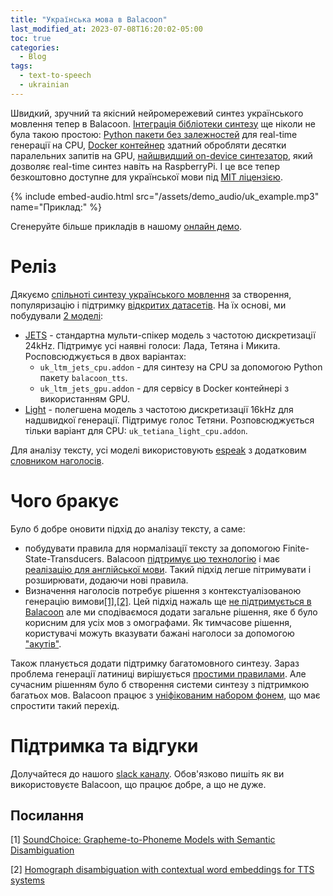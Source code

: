 ```yaml
---
title: "Українська мова в Balacoon"
last_modified_at: 2023-07-08T16:20:02-05:00
toc: true
categories:
  - Blog
tags:
  - text-to-speech
  - ukrainian
---
```


Швидкий, зручний та якісний нейромережевий синтез українського мовлення тепер в Balacoon.
[Інтеграція бібліотеки синтезу](https://balacoon.com/use/) ще ніколи не була такою простою:
[Python пакети без залежностей](https://balacoon.com/use/tts/package) для real-time генерації на CPU,
[Docker контейнер](https://balacoon.com/use/tts/service) здатний обробляти десятки паралельних запитів на GPU,
[найшвидший on-device синтезатор](https://balacoon.com/blog/on-device/), який дозволяє real-time синтез навіть на RaspberryPi.
І це все тепер безкоштовно доступне для української мови під [MIT ліцензією](https://balacoon.com/license.html).

{% include embed-audio.html src="/assets/demo_audio/uk_example.mp3" name="Приклад:" %}

Сгенеруйте більше прикладів в нашому [онлайн демо](https://huggingface.co/spaces/balacoon/tts).

# Реліз

Дякуємо [спільноті синтезу українського мовлення](https://t.me/speech_synthesis_uk)
за створення, популяризацію і підтримку [відкритих датасетів](https://github.com/egorsmkv/ukrainian-tts-datasets).
На їх основі, ми побудували [2 моделі](https://huggingface.co/balacoon/tts):

* [JETS](https://arxiv.org/abs/2203.16852) - стандартна мульти-спікер модель з частотою дискретизації 24kHz.
  Підтримує усі наявні голоси: Лада, Тетяна і Микита. Росповсюджується
  в двох варіантах:
    - `uk_ltm_jets_cpu.addon` - для синтезу на CPU за допомогою Python пакету `balacoon_tts`.
    - `uk_ltm_jets_gpu.addon` - для сервісу в Docker контейнері з використанням GPU.
* [Light](https://balacoon.com/blog/on-device/#introducing-light) - полегшена модель з частотою дискретизації 16kHz для надшвидкої генерації.
  Підтримує голос Тетяни. Розповсюджується тільки варіант для CPU: `uk_tetiana_light_cpu.addon`.

Для аналізу тексту, усі моделі використовують [espeak](https://github.com/balacoon/espeak-ng)
з додатковим [словником наголосів](https://github.com/lang-uk/ukrainian-word-stress).

# Чого бракує

Було б добре оновити підхід до аналізу тексту, а саме:

* побудувати правила для нормалізації тексту за допомогою Finite-State-Transducers.
  Balacoon [підтримує цю технологію](https://github.com/balacoon/learn_to_normalize)
  і має [реалізацію для англійської мови](https://github.com/balacoon/en_us_normalization).
  Такий підхід легше пітримувати і розширювати, додаючи нові правила.
* Визначення наголосів потребує рішення з контекстуалізованою генерацію вимови[[1]](#1),[[2]](#2).
  Цей підхід нажаль ще [не підтримується в Balacoon](https://github.com/balacoon/learn_to_pronounce) але ми сподіваємося додати
  загальне рішення, яке б було корисним для усіх мов з омографами.
  Як тимчасове рішення, користувачі можуть вказувати бажані наголоси за допомогою 
  ["акутів"](https://uk.wikipedia.org/wiki/%D0%90%D0%BA%D1%83%D1%82).

Також планується додати підтримку багатомовного синтезу.
Зараз проблема генерації латиниці вирішується [простими правилами](https://github.com/balacoon/espeak-ng/blob/master/packing_info/uk/phoneme_mapping).
Але сучасним рішенням було б створення системи синтезу з підтримкою багатьох мов.
Balacoon працює з [уніфікованим набором фонем](https://balacoon.com/blog/balacoon_phonemeset/), що має спростити такий перехід.

# Підтримка та відгуки

Долучайтеся до нашого [slack каналу](https://join.slack.com/t/balacoon/shared_invite/zt-1syqpvq75-s7iCBJhZcQrsmrLrAU3fhw).
Обов'язково пишіть як ви використовуєте Balacoon, що працює добре, а що не дуже.

## Посилання
<a id="1">[1]</a>
[SoundChoice: Grapheme-to-Phoneme Models with Semantic Disambiguation](https://arxiv.org/pdf/2207.13703.pdf)

<a id="2">[2]</a>
[Homograph disambiguation with contextual word embeddings for TTS systems](https://assets.amazon.science/c3/db/23ca18d7450d8dbb5b80a11fcdd3/homograph-disambiguation-with-contextual-word-embeddings-for-tts-systems.pdf)
